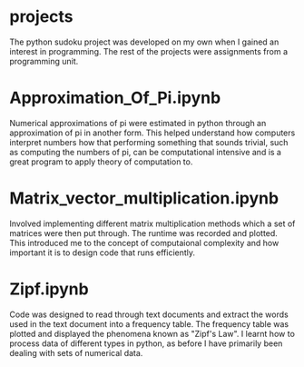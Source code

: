 # projects
The python sudoku project was developed on my own when I gained an interest in programming. The rest of the projects were assignments from a programming unit.

# Approximation_Of_Pi.ipynb
Numerical approximations of pi were estimated in python through an approximation of pi in another form. This helped understand how computers interpret numbers how that performing something that sounds trivial, such as computing the numbers of pi, can be computational intensive and is a great program to apply theory of computation to.

# Matrix_vector_multiplication.ipynb
Involved implementing different matrix multiplication methods which a set of matrices were then put through. The runtime was recorded and plotted. This introduced me to the concept of computaional complexity and how important it is to design code that runs efficiently.

# Zipf.ipynb
Code was designed to read through text documents and extract the words used in the text document into a frequency table. The frequency table was plotted and displayed the phenomena known as "Zipf's Law". I learnt how to process data of different types in python, as before I have primarily been dealing with sets of numerical data. 

